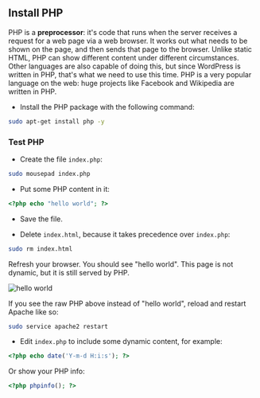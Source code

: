 ## Install PHP

PHP is a **preprocessor**: it's code that runs when the server receives a request for a web page via a web browser. It works out what needs to be shown on the page, and then sends that page to the browser. Unlike static HTML, PHP can show different content under different circumstances. Other languages are also capable of doing this, but since WordPress is written in PHP, that's what we need to use this time. PHP is a very popular language on the web: huge projects like Facebook and Wikipedia are written in PHP.

+ Install the PHP package with the following command:

```bash
sudo apt-get install php -y
```

### Test PHP

+ Create the file `index.php`:

```bash
sudo mousepad index.php
```

+ Put some PHP content in it:

```php
<?php echo "hello world"; ?>
```

+ Save the file. 

+ Delete `index.html`, because it takes precedence over `index.php`:

```bash
sudo rm index.html
```

Refresh your browser. You should see "hello world". This page is not dynamic, but it is still served by PHP.

![hello world](images/apache-hello-world.png)

If you see the raw PHP above instead of "hello world", reload and restart Apache like so:

```bash
sudo service apache2 restart
```

+ Edit `index.php` to include some dynamic content, for example:

```php
<?php echo date('Y-m-d H:i:s'); ?>
```

Or show your PHP info:

```php
<?php phpinfo(); ?>
```
